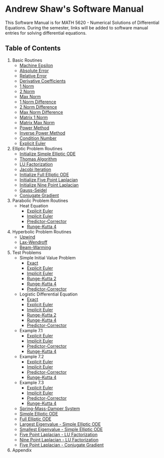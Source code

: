 # Andrew Shaw's Software Manual

This Software Manual is for MATH 5620 - Numerical Solutions of Differential Equations. During the semester, links will be added to software manual entries for solving differential equations.

## Table of Contents

1. Basic Routines
    * [Machine Epsilon](https://andrewshaw15.github.io/MATH-5620/HW-1/machine-epsilon)
    * [Absolute Error](https://andrewshaw15.github.io/MATH-5620/HW-1/absolute-error)
    * [Relative Error](https://andrewshaw15.github.io/MATH-5620/HW-1/relative-error)
    * [Derivative Coefficients](https://andrewshaw15.github.io/MATH-5620/HW-2/derivative-coefficients)
    * [1 Norm](https://andrewshaw15.github.io/MATH-5620/HW-2/1-Norm)
    * [2 Norm](https://andrewshaw15.github.io/MATH-5620/HW-2/2-Norm)
    * [Max Norm](https://andrewshaw15.github.io/MATH-5620/HW-2/max-norm)
    * [1 Norm Difference](https://andrewshaw15.github.io/MATH-5620/HW-2/1-Norm-difference)
    * [2 Norm Difference](https://andrewshaw15.github.io/MATH-5620/HW-2/2-Norm-difference)
    * [Max Norm Difference](https://andrewshaw15.github.io/MATH-5620/HW-2/max-norm-difference)
    * [Matrix 1 Norm](https://andrewshaw15.github.io/MATH-5620/HW-3/matrix-1-norm)
    * [Matrix Max Norm](https://andrewshaw15.github.io/MATH-5620/HW-3/matrix-max-norm)
    * [Power Method](https://andrewshaw15.github.io/MATH-5620/HW-3/power-method)
    * [Inverse Power Method](https://andrewshaw15.github.io/MATH-5620/HW-3/inverse-power-method)
    * [Condition Number](https://andrewshaw15.github.io/MATH-5620/HW-3/condition-number)
    * [Explicit Euler](https://andrewshaw15.github.io/MATH-5620/HW-4/explicit-euler)
2. Elliptic Problem Routines
    * [Initialize Simple Elliptic ODE](https://andrewshaw15.github.io/MATH-5620/HW-2/initialize-simple-elliptic-ODE)
    * [Thomas Algorithm](https://andrewshaw15.github.io/MATH-5620/HW-2/thomas-algorithm)
    * [LU Factorization](https://andrewshaw15.github.io/MATH-5620/HW-2/LU-Factorization)
    * [Jacobi Iteration](https://andrewshaw15.github.io/MATH-5620/HW-2/Jacobi-Iteration)
    * [Initialize Full Elliptic ODE](https://andrewshaw15.github.io/MATH-5620/HW-2/initialize-full-elliptic-ODE)
    * [Initialize Five Point Laplacian](https://andrewshaw15.github.io/MATH-5620/HW-3/initialize-five-point-laplacian)
    * [Initialize Nine Point Laplacian](https://andrewshaw15.github.io/MATH-5620/HW-3/initialize-nine-point-laplacian)
    * [Gauss-Seidel](https://andrewshaw15.github.io/MATH-5620/HW-4/gauss-seidel)
    * [Conjugate Gradient](https://andrewshaw15.github.io/MATH-5620/HW-4/conjugate-gradient)
3. Parabolic Problem Routines
    * Heat Equation
        * [Explicit Euler](https://andrewshaw15.github.io/MATH-5620/HW-7/heatEquation-explicitEuler)
        * [Implicit Euler](https://andrewshaw15.github.io/MATH-5620/HW-7/heatEquation-implicitEuler)
        * [Predictor-Corrector](https://andrewshaw15.github.io/MATH-5620/HW-7/heatEquation-PC)
        * [Runge-Kutta 4](https://andrewshaw15.github.io/MATH-5620/HW-7/heatEquation-RK4)
4. Hyperbolic Problem Routines
    * [Upwind](https://andrewshaw15.github.io/MATH-5620/HW-8/upwinding)
    * [Lax-Wendroff](https://andrewshaw15.github.io/MATH-5620/HW-8/lax-wendroff)
    * [Beam-Warming](https://andrewshaw15.github.io/MATH-5620/HW-8/beamWarming)
5. Test Problems
    * Simple Initial Value Problem
        * [Exact](https://andrewshaw15.github.io/MATH-5620/HW-5/simple-IVP-exact)
        * [Explicit Euler](https://andrewshaw15.github.io/MATH-5620/HW-5/simple-IVP-explicit-euler)
        * [Implicit Euler](https://andrewshaw15.github.io/MATH-5620/HW-5/simple-IVP-implicit-euler)
        * [Runge-Kutta 2](https://andrewshaw15.github.io/MATH-5620/HW-5/simple-IVP-RK2)
        * [Runge-Kutta 4](https://andrewshaw15.github.io/MATH-5620/HW-5/simple-IVP-RK4)
        * [Predictor-Corrector](https://andrewshaw15.github.io/MATH-5620/HW-5/simple-IVP-predictor-corrector)
    * Logistic Differential Equation
        * [Exact](https://andrewshaw15.github.io/MATH-5620/HW-1/logistic-IVP-exact)
        * [Explicit Euler](https://andrewshaw15.github.io/MATH-5620/HW-5/logistic-IVP-explicit-euler)
        * [Implicit Euler](https://andrewshaw15.github.io/MATH-5620/HW-5/logistic-IVP-implicit-euler)
        * [Runge-Kutta 2](https://andrewshaw15.github.io/MATH-5620/HW-5/logistic-IVP-RK2)
        * [Runge-Kutta 4](https://andrewshaw15.github.io/MATH-5620/HW-5/logistic-IVP-RK4)
        * [Predictor-Corrector](https://andrewshaw15.github.io/MATH-5620/HW-5/logistic-IVP-predictor-corrector)
    * Example 7.1
        * [Explicit Euler](https://andrewshaw15.github.io/MATH-5620/HW-6/example1-explicitEuler)
        * [Implicit Euler](https://andrewshaw15.github.io/MATH-5620/HW-6/example1-implicitEuler)
        * [Predictor-Corrector](https://andrewshaw15.github.io/MATH-5620/HW-6/example1-predictorCorrector)
        * [Runge-Kutta 4](https://andrewshaw15.github.io/MATH-5620/HW-6/example1-RK4)
    * Example 7.2
        * [Explicit Euler](https://andrewshaw15.github.io/MATH-5620/HW-6/example2-explicitEuler)
        * [Implicit Euler](https://andrewshaw15.github.io/MATH-5620/HW-6/example2-implicitEuler)
        * [Predictor-Corrector](https://andrewshaw15.github.io/MATH-5620/HW-6/example2-predictorCorrector)
        * [Runge-Kutta 4](https://andrewshaw15.github.io/MATH-5620/HW-6/example2-RK4)
    * Example 7.3
        * [Explicit Euler](https://andrewshaw15.github.io/MATH-5620/HW-6/example3-explicitEuler)
        * [Implicit Euler](https://andrewshaw15.github.io/MATH-5620/HW-6/example3-implicitEuler)
        * [Predictor-Corrector](https://andrewshaw15.github.io/MATH-5620/HW-6/example3-predictorCorrector)
        * [Runge-Kutta 4](https://andrewshaw15.github.io/MATH-5620/HW-6/example3-RK4)
    * [Spring-Mass-Damper System](https://andrewshaw15.github.io/MATH-5620/HW-1/spring-mass-damper-exact)
    * [Simple Elliptic ODE](https://andrewshaw15.github.io/MATH-5620/HW-2/simple-elliptic-ODE)
    * [Full Elliptic ODE](https://andrewshaw15.github.io/MATH-5620/HW-2/full-elliptic-ODE)
    * [Largest Eigenvalue - Simple Elliptic ODE](https://andrewshaw15.github.io/MATH-5620/HW-3/power-method-simple-elliptic-ODE)
    * [Smallest Eigenvalue - Simple Elliptic ODE](https://andrewshaw15.github.io/MATH-5620/HW-3/inverse-power-method-simple-elliptic-ODE)
    * [Five Point Laplacian - LU Factorization](https://andrewshaw15.github.io/MATH-5620/HW-3/five-point-laplacian-LU-factorization)
    * [Nine Point Laplacian - LU Factorization](https://andrewshaw15.github.io/MATH-5620/HW-3/nine-point-laplacian-LU-factorization)
    * [Five Point Laplacian - Conjugate Gradient](https://andrewshaw15.github.io/MATH-5620/HW-4/five-point-laplacian-conjugate-gradient)
6. Appendix
